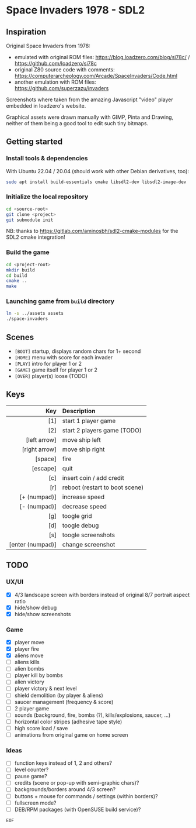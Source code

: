 # Space Invaders 1978 - SDL2

## Inspiration

Original Space Invaders from 1978:

- emulated with original ROM files: <https://blog.loadzero.com/blog/si78c/> / <https://github.com/loadzero/si78c>
- original Z80 source code with comments: <https://computerarcheology.com/Arcade/SpaceInvaders/Code.html>
- another emulation with ROM files: https://github.com/superzazu/invaders

Screenshots where taken from the amazing Javascript "video" player embedded in loadzero's website.

Graphical assets were drawn manually with GIMP, Pinta and Drawing, neither of them being a good tool to edit such tiny bitmaps.

## Getting started

### Install tools & dependencies

With Ubuntu 22.04 / 20.04 (should work with other Debian derivatives, too):

```bash
sudo apt install build-essentials cmake libsdl2-dev libsdl2-image-dev
```

### Initialize the local repository

```bash
cd <source-root>
git clone <project>
git submodule init
```

NB: thanks to <https://gitlab.com/aminosbh/sdl2-cmake-modules> for the SDL2 cmake integration!

### Build the game

```bash
cd <project-root>
mkdir build
cd build
cmake ..
make
```

### Launching game from `build` directory

```bash
ln -s ../assets assets
./space-invaders
```

## Scenes

- `[BOOT]` startup, displays random chars for 1+ second
- `[HOME]` menu with score for each invader
- `[PLAY]` intro for player 1 or 2
- `[GAME]` game itself for player 1 or 2
- `[OVER]` player(s) loose (TODO)

## Keys

|              Key | Description                    |
| ---------------: | :----------------------------- |
|              [1] | start 1 player game            |
|              [2] | start 2 players game (TODO)    |
|     [left arrow] | move ship left                 |
|    [right arrow] | move ship right                |
|          [space] | fire                           |
|         [escape] | quit                           |
|              [c] | insert coin / add credit       |
|              [r] | reboot (restart to boot scene) |
|     [+ (numpad)] | increase speed                 |
|     [- (numpad)] | decrease speed                 |
|              [g] | toogle grid                    |
|              [d] | toogle debug                   |
|              [s] | toogle screenshots             |
| [enter (numpad)] | change screenshot              |

## TODO

### UX/UI

- [x] 4/3 landscape screen with borders instead of original 8/7 portrait aspect ratio
- [x] hide/show debug
- [x] hide/show screenshots

### Game

- [x] player move
- [x] player fire
- [x] aliens move
- [ ] aliens kills
- [ ] alien bombs
- [ ] player kill by bombs
- [ ] alien victory
- [ ] player victory & next level
- [ ] shield demolition (by player & aliens)
- [ ] saucer management (frequency & score)
- [ ] 2 player game
- [ ] sounds (background, fire, bombs (?), kills/explosions, saucer, ...)
- [ ] horizontal color stripes (adhesive tape style)
- [ ] high score load / save
- [ ] animations from original game on home screen

### Ideas

- [ ] function keys instead of 1, 2 and others?
- [ ] level counter?
- [ ] pause game?
- [ ] credits (scene or pop-up with semi-graphic chars)?
- [ ] backgrounds/borders around 4/3 screen?
- [ ] buttons + mouse for commands / settings (within borders)?
- [ ] fullscreen mode?
- [ ] DEB/RPM packages (with OpenSUSE build service)?

`EOF`
